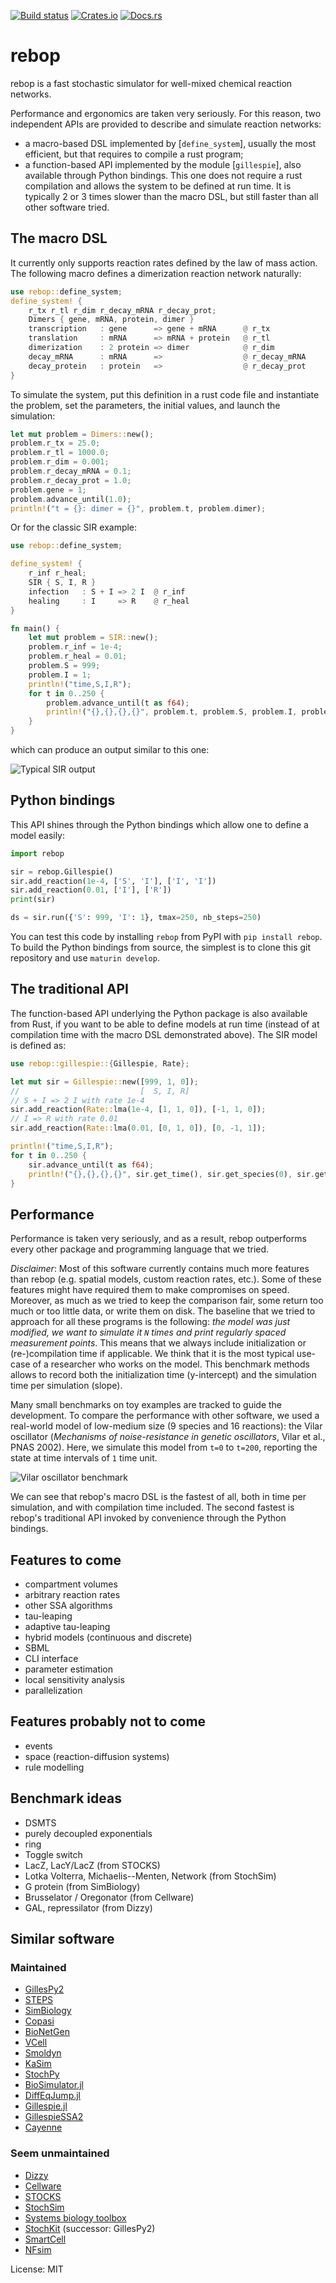 [![Build status](https://github.com/Armavica/rebop/actions/workflows/rust.yml/badge.svg)](https://github.com/Armavica/rebop/actions/)
[![Crates.io](https://img.shields.io/crates/v/rebop)](https://crates.io/crates/rebop/)
[![Docs.rs](https://docs.rs/rebop/badge.svg)](https://docs.rs/rebop/)

# rebop

rebop is a fast stochastic simulator for well-mixed chemical
reaction networks.

Performance and ergonomics are taken very seriously. For this reason,
two independent APIs are provided to describe and simulate reaction
networks:

- a macro-based DSL implemented by \[`define_system`\], usually the
  most efficient, but that requires to compile a rust program;
- a function-based API implemented by the module \[`gillespie`\], also
  available through Python bindings. This one does not require a rust
  compilation and allows the system to be defined at run time. It is
  typically 2 or 3 times slower than the macro DSL, but still faster
  than all other software tried.

## The macro DSL

It currently only supports reaction rates defined by the law of mass
action. The following macro defines a dimerization reaction network
naturally:

```rust
use rebop::define_system;
define_system! {
    r_tx r_tl r_dim r_decay_mRNA r_decay_prot;
    Dimers { gene, mRNA, protein, dimer }
    transcription   : gene      => gene + mRNA      @ r_tx
    translation     : mRNA      => mRNA + protein   @ r_tl
    dimerization    : 2 protein => dimer            @ r_dim
    decay_mRNA      : mRNA      =>                  @ r_decay_mRNA
    decay_protein   : protein   =>                  @ r_decay_prot
}
```

To simulate the system, put this definition in a rust code file and
instantiate the problem, set the parameters, the initial values, and
launch the simulation:

```rust
let mut problem = Dimers::new();
problem.r_tx = 25.0;
problem.r_tl = 1000.0;
problem.r_dim = 0.001;
problem.r_decay_mRNA = 0.1;
problem.r_decay_prot = 1.0;
problem.gene = 1;
problem.advance_until(1.0);
println!("t = {}: dimer = {}", problem.t, problem.dimer);
```

Or for the classic SIR example:

```rust
use rebop::define_system;

define_system! {
    r_inf r_heal;
    SIR { S, I, R }
    infection   : S + I => 2 I  @ r_inf
    healing     : I     => R    @ r_heal
}

fn main() {
    let mut problem = SIR::new();
    problem.r_inf = 1e-4;
    problem.r_heal = 0.01;
    problem.S = 999;
    problem.I = 1;
    println!("time,S,I,R");
    for t in 0..250 {
        problem.advance_until(t as f64);
        println!("{},{},{},{}", problem.t, problem.S, problem.I, problem.R);
    }
}
```

which can produce an output similar to this one:

![Typical SIR output](https://github.com/Armavica/rebop/blob/main/sir.png?raw=true)

## Python bindings

This API shines through the Python bindings which allow one to
define a model easily:

```python
import rebop

sir = rebop.Gillespie()
sir.add_reaction(1e-4, ['S', 'I'], ['I', 'I'])
sir.add_reaction(0.01, ['I'], ['R'])
print(sir)

ds = sir.run({'S': 999, 'I': 1}, tmax=250, nb_steps=250)
```

You can test this code by installing `rebop` from PyPI with
`pip install rebop`. To build the Python bindings from source,
the simplest is to clone this git repository and use `maturin develop`.

## The traditional API

The function-based API underlying the Python package is also available
from Rust, if you want to be able to define models at run time (instead
of at compilation time with the macro DSL demonstrated above).
The SIR model is defined as:

```rust
use rebop::gillespie::{Gillespie, Rate};

let mut sir = Gillespie::new([999, 1, 0]);
//                           [  S, I, R]
// S + I => 2 I with rate 1e-4
sir.add_reaction(Rate::lma(1e-4, [1, 1, 0]), [-1, 1, 0]);
// I => R with rate 0.01
sir.add_reaction(Rate::lma(0.01, [0, 1, 0]), [0, -1, 1]);

println!("time,S,I,R");
for t in 0..250 {
    sir.advance_until(t as f64);
    println!("{},{},{},{}", sir.get_time(), sir.get_species(0), sir.get_species(1), sir.get_species(2));
}
```

## Performance

Performance is taken very seriously, and as a result, rebop
outperforms every other package and programming language that we
tried.

_Disclaimer_: Most of this software currently contains much more
features than rebop (e.g. spatial models, custom reaction rates,
etc.). Some of these features might have required them to make
compromises on speed. Moreover, as much as we tried to keep the
comparison fair, some return too much or too little data, or write
them on disk. The baseline that we tried to approach for all these
programs is the following: _the model was just modified, we want
to simulate it `N` times and print regularly spaced measurement
points_. This means that we always include initialization or
(re-)compilation time if applicable. We think that it is the most
typical use-case of a researcher who works on the model. This
benchmark methods allows to record both the initialization time
(y-intercept) and the simulation time per simulation (slope).

Many small benchmarks on toy examples are tracked to guide the
development. To compare the performance with other software,
we used a real-world model of low-medium size (9 species and 16
reactions): the Vilar oscillator (_Mechanisms of noise-resistance
in genetic oscillators_, Vilar et al., PNAS 2002). Here, we
simulate this model from `t=0` to `t=200`, reporting the state at
time intervals of `1` time unit.

![Vilar oscillator benchmark](https://github.com/Armavica/rebop/blob/main/benches/vilar/vilar.png?raw=true)

We can see that rebop's macro DSL is the fastest of all, both in
time per simulation, and with compilation time included. The second
fastest is rebop's traditional API invoked by convenience through
the Python bindings.

## Features to come

- compartment volumes
- arbitrary reaction rates
- other SSA algorithms
- tau-leaping
- adaptive tau-leaping
- hybrid models (continuous and discrete)
- SBML
- CLI interface
- parameter estimation
- local sensitivity analysis
- parallelization

## Features probably not to come

- events
- space (reaction-diffusion systems)
- rule modelling

## Benchmark ideas

- DSMTS
- purely decoupled exponentials
- ring
- Toggle switch
- LacZ, LacY/LacZ (from STOCKS)
- Lotka Volterra, Michaelis--Menten, Network (from StochSim)
- G protein (from SimBiology)
- Brusselator / Oregonator (from Cellware)
- GAL, repressilator (from Dizzy)

## Similar software

### Maintained

- [GillesPy2](https://github.com/StochSS/GillesPy2)
- [STEPS](https://github.com/CNS-OIST/STEPS)
- [SimBiology](https://fr.mathworks.com/help/simbio/)
- [Copasi](http://copasi.org/)
- [BioNetGen](http://bionetgen.org/)
- [VCell](http://vcell.org/)
- [Smoldyn](http://www.smoldyn.org/)
- [KaSim](https://kappalanguage.org/)
- [StochPy](https://github.com/SystemsBioinformatics/stochpy)
- [BioSimulator.jl](https://github.com/alanderos91/BioSimulator.jl)
- [DiffEqJump.jl](https://github.com/SciML/DiffEqJump.jl)
- [Gillespie.jl](https://github.com/sdwfrost/Gillespie.jl)
- [GillespieSSA2](https://github.com/rcannood/GillespieSSA2)
- [Cayenne](https://github.com/quantumbrake/cayenne)

### Seem unmaintained

- [Dizzy](http://magnet.systemsbiology.net/software/Dizzy/)
- [Cellware](http://www.bii.a-star.edu.sg/achievements/applications/cellware/)
- [STOCKS](https://doi.org/10.1093/bioinformatics/18.3.470)
- [StochSim](http://lenoverelab.org/perso/lenov/stochsim.html)
- [Systems biology toolbox](http://www.sbtoolbox.org/)
- [StochKit](https://github.com/StochSS/StochKit) (successor: GillesPy2)
- [SmartCell](http://software.crg.es/smartcell/)
- [NFsim](http://michaelsneddon.net/nfsim/)

License: MIT
